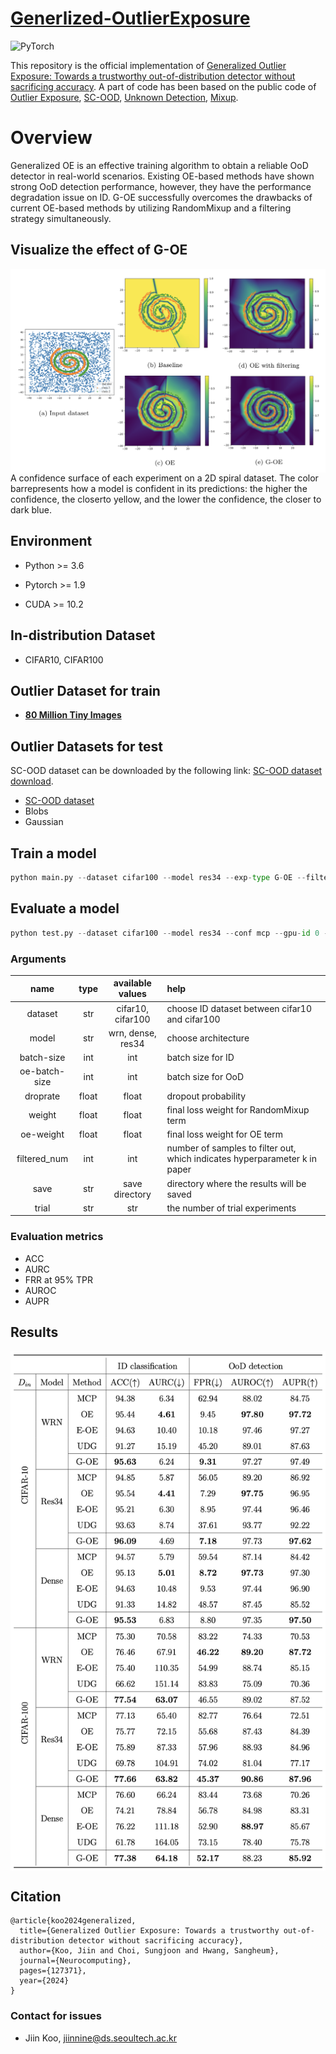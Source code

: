 # [Generlized-OutlierExposure](https://www.sciencedirect.com/science/article/abs/pii/S0925231224001425 )

![PyTorch](https://img.shields.io/badge/PyTorch-%23EE4C2C.svg?style=for-the-badge&logo=PyTorch&logoColor=white)

This repository is the official implementation of [Generalized Outlier Exposure: Towards a trustworthy out-of-distribution detector without sacrificing accuracy](https://www.sciencedirect.com/science/article/abs/pii/S0925231224001425 ).
A part of code has been based on the public code of
[Outlier Exposure](https://github.com/hendrycks/outlier-exposure), [SC-OOD](https://github.com/jingkang50/ICCV21_SCOOD), [Unknown Detection](https://github.com/daintlab/unknown-detection-benchmarks), [Mixup](https://github.com/facebookresearch/mixup-cifar10).

# Overview
Generalized OE is an effective training algorithm to obtain a reliable OoD detector in real-world scenarios. Existing OE-based methods have shown strong OoD detection performance, however, they have the performance degradation issue on ID. G-OE successfully overcomes the drawbacks of current OE-based methods by utilizing RandomMixup and a filtering strategy simultaneously.

## Visualize the effect of G-OE
<img align="center" src="./fig/visualize.png" width="700">
A confidence surface of each experiment on a 2D spiral dataset. The color barrepresents how a model is confident in its predictions:  the higher the confidence, the closerto yellow, and the lower the confidence, the closer to dark blue.

## Environment

* Python >= 3.6

* Pytorch >= 1.9

* CUDA >= 10.2

## In-distribution Dataset
* CIFAR10, CIFAR100

## Outlier Dataset for train
* [**80 Million Tiny Images**](http://www.archive.org/download/80-million-tiny-images-2-of-2/tiny_images.bin)

## Outlier Datasets for test

SC-OOD dataset can be downloaded by the following link: [SC-OOD dataset download](https://drive.google.com/file/d/1cbLXZ39xnJjxXnDM7g2KODHIjE0Qj4gu/view).
* [SC-OOD dataset](https://github.com/jingkang50/ICCV21_SCOOD)
* Blobs
* Gaussian

## Train a model

```Python
python main.py --dataset cifar100 --model res34 --exp-type G-OE --filtered_num 20 --trial 01 --gpu-id 0 --save-path ./save-path/
```
## Evaluate a model

```Python
python test.py --dataset cifar100 --model res34 --conf mcp --gpu-id 0 --datapath --save-path ./save-path/
```
### Arguments

  |       name       |type |   available values   |                               help                             |
  |:----------------:|:---:|:--------------------:|:---------------------------------------------------------------|
  |    dataset       | str |   cifar10, cifar100  |                  choose ID dataset between cifar10 and cifar100|
  |    model         | str |   wrn, dense, res34  |                      choose architecture                       |
  |    batch-size    | int |          int         |                             batch size for ID                  |
  |   oe-batch-size  | int |          int      |                             batch size for OoD                  |
  |     droprate      | float |         float        |                    dropout probability                  |
  |     weight      | float |         float        |             final loss weight for RandomMixup term                 |
  |     oe-weight      | float |         float        |              final loss weight for OE term                  |
  |     filtered_num      | int |   int     |  number of samples to filter out, which indicates hyperparameter k in paper    |
  |     save     | str |    save directory    |             directory where the results will be saved         |
  |      trial       | str |         str          |                 the number of trial experiments                |


### Evaluation metrics
* ACC
* AURC
* FRR at 95% TPR
* AUROC
* AUPR

## Results
<img align="center" src="./fig/main_result.png" width="700">

## Citation
```
@article{koo2024generalized,
  title={Generalized Outlier Exposure: Towards a trustworthy out-of-distribution detector without sacrificing accuracy},
  author={Koo, Jiin and Choi, Sungjoon and Hwang, Sangheum},
  journal={Neurocomputing},
  pages={127371},
  year={2024}
}
```

### Contact for issues
- Jiin Koo, jiinnine@ds.seoultech.ac.kr
